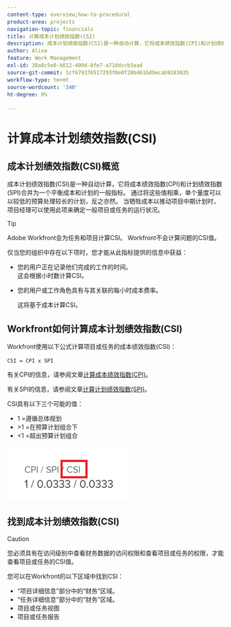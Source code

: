 ```yaml
---
content-type: overview;how-to-procedural
product-area: projects
navigation-topic: financials
title: 计算成本计划绩效指数(CSI)
description: 成本计划绩效指数(CSI)是一种自动计算，它将成本绩效指数(CPI)和计划绩效指数(SPI)合并为一个平衡成本和计划的一般指标。
author: Alina
feature: Work Management
exl-id: 38a8c5e0-b812-499d-8fe7-a71ddccb3aad
source-git-commit: 1cf679376517293f0e0f28b461bd9ecab9283035
workflow-type: tm+mt
source-wordcount: '340'
ht-degree: 0%

---
```


# 计算成本计划绩效指数(CSI)

<!--
<p data-mc-conditions="QuicksilverOrClassic.Draft mode">(NOTE: Linked to the product. Do not change link.) </p>
-->

## 成本计划绩效指数(CSI)概览

成本计划绩效指数(CSI)是一种自动计算，它将成本绩效指数(CPI)和计划绩效指数(SPI)合并为一个平衡成本和计划的一般指标。 通过将这些值相乘，单个量度可以以较低的预算处理较长的计划，反之亦然。 当牺牲成本以推动项目中期计划时，项目经理可以使用此项来确定一般项目或任务的运行状况。

>[!TIP]
>
>Adobe Workfront会为任务和项目计算CSI。 Workfront不会计算问题的CSI值。

仅当您的组织中存在以下项时，您才能从此指标提供的信息中获益：

* 您的用户正在记录他们完成的工作的时间。\
  这会根据小时数计算CSI。
* 您的用户或工作角色具有与其关联的每小时成本费率。 

  这将基于成本计算CSI。

## Workfront如何计算成本计划绩效指数(CSI)

Workfront使用以下公式计算项目或任务的成本绩效指数(CSI)：

`CSI = CPI x SPI`

有关CPI的信息，请参阅文章[计算成本绩效指数(CPI)](../../../manage-work/projects/project-finances/calculate-cpi.md)。

有关SPI的信息，请参阅文章[计算计划绩效指数(SPI)](../../../manage-work/projects/project-finances/calculate-spi.md)。

CSI具有以下三个可能的值：

* 1 =遵循总体规划
* \>1 =在预算计划组合下
* &lt;1 =超出预算计划组合

![](assets/csi-highlighted.png)

## 找到成本计划绩效指数(CSI)

>[!CAUTION]
>
>您必须具有在访问级别中查看财务数据的访问权限和查看项目或任务的权限，才能查看项目或任务的CSI值。

您可以在Workfront的以下区域中找到CSI：

* “项目详细信息”部分中的“财务”区域。
* “任务详细信息”部分中的“财务”区域。
* 项目或任务视图
* 项目或任务报告
